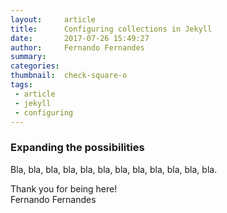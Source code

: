 ```yaml
---
layout:     article
title:      Configuring collections in Jekyll
date:       2017-07-26 15:49:27
author:     Fernando Fernandes
summary:    
categories: 
thumbnail:  check-square-o
tags:
 - article
 - jekyll
 - configuring
---
```


### Expanding the possibilities

Bla, bla, bla, bla, bla, bla, bla, bla, bla, bla, bla, bla.

Thank you for being here!<br/>
Fernando Fernandes

[1]: http://www.gospark.org/tips
[2]: https://stackoverflow.com/questions/26684279/how-to-add-multiple-contents-in-a-custom-collection-folder-in-jekyll-for-github
